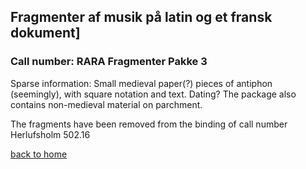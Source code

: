 ## Fragmenter af musik på latin og et fransk dokument] 
### Call number: RARA Fragmenter Pakke 3

Sparse information: Small medieval paper(?) pieces of antiphon (seemingly), with square notation and text. Dating? The package also contains non-medieval material on parchment. 

The fragments have been removed from the binding of call number Herlufsholm 502.16
 
[back to home](README.md)

